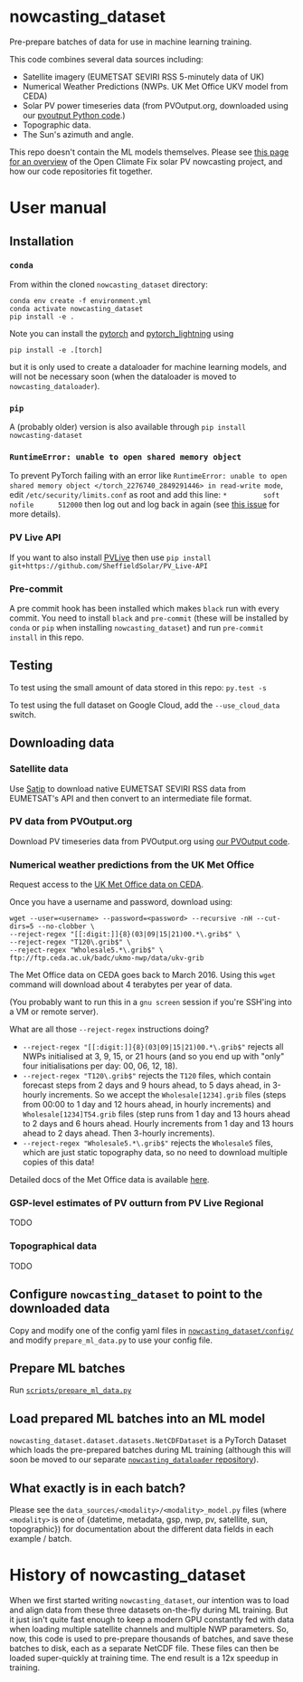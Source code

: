 # nowcasting_dataset
Pre-prepare batches of data for use in machine learning training.

This code combines several data sources including:

* Satellite imagery (EUMETSAT SEVIRI RSS 5-minutely data of UK)
* Numerical Weather Predictions (NWPs.  UK Met Office UKV model from CEDA)
* Solar PV power timeseries data (from PVOutput.org, downloaded using
  our [pvoutput Python code](https://github.com/openclimatefix/pvoutput).)
* Topographic data.
* The Sun's azimuth and angle.

This repo doesn't contain the ML models themselves.  Please see [this
page for an overview](https://github.com/openclimatefix/nowcasting) of
the Open Climate Fix solar PV nowcasting project, and how our code
repositories fit together.


# User manual

## Installation

### `conda`

From within the cloned `nowcasting_dataset` directory:

```shell
conda env create -f environment.yml
conda activate nowcasting_dataset
pip install -e .
```

Note you can install the [pytorch](https://github.com/pytorch/pytorch)
and [pytorch_lightning](https://github.com/PyTorchLightning/pytorch-lightning) using
```shell
pip install -e .[torch]
```
but it is only used to create a dataloader for machine learning models, and will not be necessary
soon (when the dataloader is moved to `nowcasting_dataloader`).


### `pip`

A (probably older) version is also available through `pip install nowcasting-dataset`


### `RuntimeError: unable to open shared memory object`

To prevent PyTorch failing with an error like `RuntimeError: unable to open shared memory object </torch_2276740_2849291446> in read-write mode`, edit `/etc/security/limits.conf` as root and add this line: `*		 soft	 nofile		 512000` then log out and log back in again  (see [this issue](https://github.com/openclimatefix/nowcasting_dataset/issues/158) for more details).


### PV Live API
If you want to also install [PVLive](https://github.com/SheffieldSolar/PV_Live-API) then use `pip install git+https://github.com/SheffieldSolar/PV_Live-API
`

### Pre-commit

A pre commit hook has been installed which makes `black` run with every commit. You need to install
`black` and `pre-commit` (these will be installed by `conda` or `pip` when installing
`nowcasting_dataset`) and run `pre-commit install` in this repo.


## Testing

To test using the small amount of data stored in this repo: `py.test -s`

To test using the full dataset on Google Cloud, add the `--use_cloud_data` switch.


## Downloading data

### Satellite data

Use [Satip](https://github.com/openclimatefix/Satip) to download
  native EUMETSAT SEVIRI RSS data from EUMETSAT's API and then convert
  to an intermediate file format.


### PV data from PVOutput.org

Download PV timeseries data from PVOutput.org using
[our PVOutput code](https://github.com/openclimatefix/pvoutput).


### Numerical weather predictions from the UK Met Office

Request access to the [UK Met Office data on CEDA](https://catalogue.ceda.ac.uk/uuid/f47bc62786394626b665e23b658d385f).

Once you have a username and password, download using:

```shell
wget --user=<username> --password=<password> --recursive -nH --cut-dirs=5 --no-clobber \
--reject-regex "[[:digit:]]{8}(03|09|15|21)00.*\.grib$" \
--reject-regex "T120\.grib$" \
--reject-regex "Wholesale5.*\.grib$" \
ftp://ftp.ceda.ac.uk/badc/ukmo-nwp/data/ukv-grib
```

The Met Office data on CEDA goes back to March 2016.  Using this `wget` command will download about
4 terabytes per year of data.

(You probably want to run this in a `gnu screen` session if you're SSH'ing into a VM or remote server).

What are all those `--reject-regex` instructions doing?

* `--reject-regex "[[:digit:]]{8}(03|09|15|21)00.*\.grib$"` rejects all NWPs initialised at
  3, 9, 15, or 21 hours (and so you end up with "only" four initialisations per day: 00, 06, 12, 18).
* `--reject-regex "T120\.grib$"` rejects the `T120` files, which contain forecast steps from
  2 days and 9 hours ahead, to 5 days ahead, in 3-hourly increments.  So we accept the
  `Wholesale[1234].grib` files (steps from 00:00 to 1 day and 12 hours ahead, in hourly increments)
  and `Wholesale[1234]T54.grib` files (step runs from 1 day and 13 hours ahead to 2 days and 6 hours
  ahead.  Hourly increments from 1 day and 13 hours ahead to 2 days ahead.
  Then 3-hourly increments).
* `--reject-regex "Wholesale5.*\.grib$"` rejects the `Wholesale5` files, which are just static
  topography data, so no need to download multiple copies of this data!

Detailed docs of the Met Office data is available [here](http://cedadocs.ceda.ac.uk/1334/1/uk_model_data_sheet_lores1.pdf).


### GSP-level estimates of PV outturn from PV Live Regional

TODO


### Topographical data

TODO


## Configure `nowcasting_dataset` to point to the downloaded data

Copy and modify one of the config yaml files in
[`nowcasting_dataset/config/`](https://github.com/openclimatefix/nowcasting_dataset/tree/main/nowcasting_dataset/config)
and modify `prepare_ml_data.py` to use your config file.


## Prepare ML batches

Run [`scripts/prepare_ml_data.py`](https://github.com/openclimatefix/nowcasting_dataset/blob/main/scripts/prepare_ml_data.py)


## Load prepared ML batches into an ML model

`nowcasting_dataset.dataset.datasets.NetCDFDataset` is a PyTorch
Dataset which loads the pre-prepared batches during ML training
(although this will soon be moved to our separate
[`nowcasting_dataloader`
repository](https://github.com/openclimatefix/nowcasting_dataloader)).


## What exactly is in each batch?

Please see the `data_sources/<modality>/<modality>_model.py` files
(where `<modality>` is one of {datetime, metadata, gsp, nwp, pv,
satellite, sun, topographic}) for documentation about the different
data fields in each example / batch.


# History of nowcasting_dataset

When we first started writing `nowcasting_dataset`, our intention was
to load and align data from these three datasets on-the-fly during ML
training.  But it just isn't quite fast enough to keep a modern GPU constantly fed
with data when loading multiple satellite channels and multiple NWP
parameters.  So, now, this code is used to pre-prepare thousands of
batches, and save these batches to disk, each as a separate NetCDF
file.  These files can then be loaded super-quickly at training time.
The end result is a 12x speedup in training.
